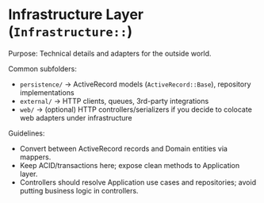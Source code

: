 # Infrastructure Layer (`Infrastructure::`)

Purpose: Technical details and adapters for the outside world.

Common subfolders:
- `persistence/` → ActiveRecord models (`ActiveRecord::Base`), repository implementations
- `external/` → HTTP clients, queues, 3rd-party integrations
- `web/` → (optional) HTTP controllers/serializers if you decide to colocate web adapters under infrastructure

Guidelines:
- Convert between ActiveRecord records and Domain entities via mappers.
- Keep ACID/transactions here; expose clean methods to Application layer.
- Controllers should resolve Application use cases and repositories; avoid putting business logic in controllers.
